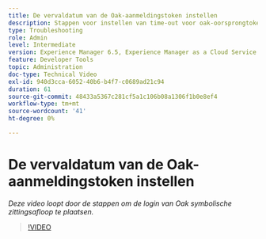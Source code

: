 ```yaml
---
title: De vervaldatum van de Oak-aanmeldingstoken instellen
description: Stappen voor instellen van time-out voor oak-oorsprongtoken
type: Troubleshooting
role: Admin
level: Intermediate
version: Experience Manager 6.5, Experience Manager as a Cloud Service
feature: Developer Tools
topic: Administration
doc-type: Technical Video
exl-id: 940d3cca-6052-40b6-b4f7-c0689ad21c94
duration: 61
source-git-commit: 48433a5367c281cf5a1c106b08a1306f1b0e8ef4
workflow-type: tm+mt
source-wordcount: '41'
ht-degree: 0%

---
```


# De vervaldatum van de Oak-aanmeldingstoken instellen

*Deze video loopt door de stappen om de login van Oak symbolische zittingsafloop te plaatsen.*

>[!VIDEO](https://video.tv.adobe.com/v/335468?quality=12&learn=on)
